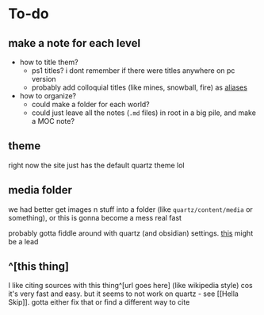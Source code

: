 # To-do
## make a note for each level
- how to title them?
	- ps1 titles? i dont remember if there were titles anywhere on pc version
	- probably add colloquial titles (like mines, snowball, fire) as [aliases](https://quartz.jzhao.xyz/plugins/AliasRedirects)
- how to organize?
	- could make a folder for each world?
	- could just leave all the notes (`.md` files) in root in a big pile, and make a MOC note?
## theme
right now the site just has the default quartz theme lol
## media folder
we had better get images n stuff into a folder (like `quartz/content/media` or something), or this is gonna become a mess real fast

probably gotta fiddle around with quartz (and obsidian) settings. [this](https://quartz.jzhao.xyz/plugins/CrawlLinks) might be a lead
## ^[this thing]
I like citing sources with this thing^[url goes here] (like wikipedia style) cos it's very fast and easy. but it seems to not work on quartz - see [[Hella Skip]]. gotta either fix that or find a different way to cite